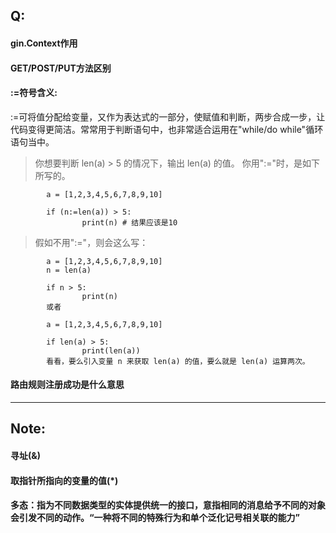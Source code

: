 ## Q:
#### gin.Context作用
#### GET/POST/PUT方法区别
#### :=符号含义:
:=可将值分配给变量，又作为表达式的一部分，使赋值和判断，两步合成一步，让代码变得更简洁。常常用于判断语句中，也非常适合运用在"while/do while"循环语句当中。

>你想要判断 len(a) > 5 的情况下，输出 len(a) 的值。
你用":="时，是如下所写的。 ​​​​​​​
```
		a = [1,2,3,4,5,6,7,8,9,10]

		if (n:=len(a)) > 5:
				print(n) # 结果应该是10

```
>假如不用":="，则会这么写：​​​​​​​
```
		a = [1,2,3,4,5,6,7,8,9,10]
		n = len(a)

		​​​​​​​if n > 5:
				print(n)
		或者​​​​​​​

		a = [1,2,3,4,5,6,7,8,9,10]

		​​​​​​​if len(a) > 5:
				print(len(a))
		看看，要么引入变量 n 来获取 len(a) 的值，要么就是 len(a) 运算两次。
```
#### 路由规则注册成功是什么意思

----

## Note:
#### 寻址(&) 
#### 取指针所指向的变量的值(*)
#### 多态：指为不同数据类型的实体提供统一的接口，意指相同的消息给予不同的对象会引发不同的动作。“一种将不同的特殊行为和单个泛化记号相关联的能力”